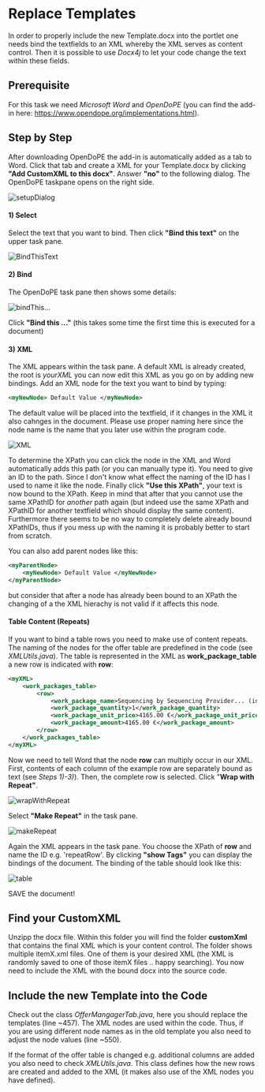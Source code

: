 # Replace Templates

In order to properly include the new Template.docx into the portlet one needs bind the textfields to an XML whereby the XML serves as content control.
Then it is possible to use *Docx4j* to let your code change the text within these fields.

## Prerequisite

For this task we need *Microsoft Word* and *OpenDoPE* (you can find the add-in here: https://www.opendope.org/implementations.html).

## Step by Step

After downloading OpenDoPE the add-in is automatically added as a tab to Word. 
Click that tab and create a XML for your Template.docx by clicking **"Add CustomXML to this docx"**. Answer **"no"** to the following dialog. 
The OpenDoPE taskpane opens on the right side.

![setupDialog](https://github.com/qbicsoftware/qoffer-portlet/blob/feature/fixBug/src/main/webapp/WEB-INF/images/setupDialog.png)


#### 1) Select

Select the text that you want to bind. Then click **"Bind this text"** on the upper task pane.

![BindThisText](https://github.com/qbicsoftware/qoffer-portlet/blob/feature/fixBug/src/main/webapp/WEB-INF/images/bindThisText.png)

#### 2) Bind

The OpenDoPE task pane then shows some details:

![bindThis...](https://github.com/qbicsoftware/qoffer-portlet/blob/feature/fixBug/src/main/webapp/WEB-INF/images/bindThis.png)

Click **"Bind this ..."** (this takes some time the first time this is executed for a document)

#### 3) XML

The XML appears within the task pane. A default XML is already created, the root is *yourXML* you can now edit this XML as you go on by adding new bindings. Add an XML node for the text you want to bind by typing:
```xml 
<myNewNode> Default Value </myNewNode> 
```
The default value will be placed into the textfield, if it changes in the XML it also cahnges in the document. Please use proper naming here since the node name is the name that you later use within the program code.

![XML](https://github.com/qbicsoftware/qoffer-portlet/blob/feature/fixBug/src/main/webapp/WEB-INF/images/XML.png)

To determine the XPath you can click the node in the XML and Word automatically adds this path (or you can manually type it).
You need to give an ID to the path. Since I don't know what effect the naming of the ID has I used to name it like the node. Finally click **"Use this XPath"**, your text is now bound to the XPath.
Keep in mind that after that you cannot use the same XPathID for *another* path again (but indeed use the same XPath and XPathID for another textfield which should display the same content). Furthermore there seems to be no way to completely delete already bound XPathIDs, thus if you mess up with the naming it is probably better to start from scratch. 

You can also add parent nodes like this:
```xml 
<myParentNode>
	<myNewNode> Default Value </myNewNode> 
</myParentNode>
```
but consider that after a node has already been bound to an XPath the changing of a the XML hierachy is not valid if it affects this node.

#### Table Content (Repeats)

If you want to bind a table rows you need to make use of content repeats.
The naming of the nodes for the offer table are predefined in the code (see *XMLUtils.java*). The table is represented in the XML as **work_package_table** a new row is indicated with **row**:

```xml
<myXML>
	<work_packages_table>
		<row>
			<work_package_name>Sequencing by Sequencing Provider... (internal offer no.: 2017-7816)</work_package_name>
			<work_package_quantity>1</work_package_quantity>
			<work_package_unit_price>4165.00 €</work_package_unit_price>
			<work_package_amount>4165.00 €</work_package_amount>
		</row>
	</work_packages_table>
</myXML>
``` 

Now we need to tell Word that the node **row** can multiply occur in our XML. 
First, contents of each column of the example row are separately bound as text (see *Steps 1)-3)*). Then, the complete row is selected. Click "**Wrap with Repeat"**. 

![wrapWithRepeat](https://github.com/qbicsoftware/qoffer-portlet/blob/feature/fixBug/src/main/webapp/WEB-INF/images/wrapWithRepeat.png)

Select **"Make Repeat"** in the task pane.

![makeRepeat](https://github.com/qbicsoftware/qoffer-portlet/blob/feature/fixBug/src/main/webapp/WEB-INF/images/makeRepeat.png)

Again the XML appears in the task pane. You choose the XPath of **row** and name the ID e.g. 'repeatRow'. 
By clicking **"show Tags"** you can display the bindings of the document. The binding of the table should look like this:

![table](https://github.com/qbicsoftware/qoffer-portlet/blob/feature/fixBug/src/main/webapp/WEB-INF/images/tableSmall.png)

SAVE the document!


## Find your CustomXML

Unzipp the docx file. Within this folder you will find the folder **customXml** that contains the final XML which is your content control. 
The folder shows multiple itemX.xml files. One of them is your desired XML (the XML is randomly saved to one of those itemX files .. happy searching). You now need to include the XML with the bound docx into the source code.

## Include the new Template into the Code

Check out the class *OfferMangagerTab.java*, here you should replace the templates (line ~457). The XML nodes are used within the code. Thus, if you are using different node names as in the old template you also need to adjust the node values (line ~550).

If the format of the offer table is changed e.g. additional columns are added you also need to check *XMLUtils.java*. This class defines how the new rows are created and added to the XML (it makes also use of the XML nodes you have defined).

